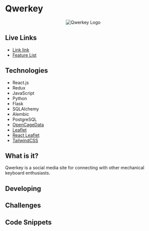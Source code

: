 # Qwerkey

<p align="center">
    <img src="https://raw.githubusercontent.com/wiki/Lazytangent/Qwerkey/logo.png" alt="Qwerkey Logo" />
</p>

## Live Links

* [Link link](https://qwerkey.herokuapp.com)
* [Feature List](https://github.com/Lazytangent/Qwerkey/wiki/MVP-Features-List)

## Technologies

* React.js
* Redux
* JavaScript
* Python
* Flask
* SQLAlchemy
* Alembic
* PostgreSQL
* [OpenCageData](https://opencagedata.com)
* [Leaflet](https://leafletjs.com)
* [React Leaflet](https://react-leaflet.js.org)
* [TailwindCSS](https://tailwindcss.com)

## What is it?

Qwerkey is a social media site for connecting with other mechanical keyboard enthusiasts.

## Developing

## Challenges

## Code Snippets
